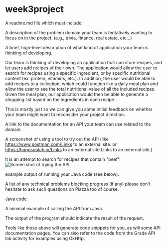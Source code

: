 # week3project

A readme.md file which must include:  

A description of the problem domain your team is tentatively wanting to focus on in the project. (e.g., trivia, finance, real estate, etc…)  

A brief, high-level description of what kind of application your team is thinking of developing.  

Our team is thinking of developing an application that can store recipes, and let users add recipes of their own. The 
application would allow the user to search for recipes using a specific ingredient, or by specific nutritional content (ex. protein, vitamins, etc.).
In addition, the user would be able to add recipes to a collection, which could function like a daily meal plan and allow
the user to see the total nutritional value of all the included recipes. Given the meal plan, our application would then be
able to generate a shopping list based on the ingredients in each recipe.

This is mostly just so we can give you some initial feedback on whether your team might want to reconsider your project direction.  

A link to the documentation for an API your team can use related to the domain.  

A screenshot of using a tool to try out the API (like https://www.postman.com/Links to an external site. or https://hoppscotch.io/Links to an external site.Links to an external site.)  

It is an attempt to search for recipes that contain "beef".
![Screen shot of trying the API](https://i.imgur.com/oIlRbYf.png)

example output of running your Java code (see below).  

A list of any technical problems blocking progress (if any)
please don't hesitate to ask such questions on Piazza too of course.  

Java code:  

A minimal example of calling the API from Java.  

The output of the program should indicate the result of the request.  

Tools like those above will generate code snippets for you, as will some API documentation pages. You can also refer to the code from the Grade API lab activity for examples using OkHttp.  
